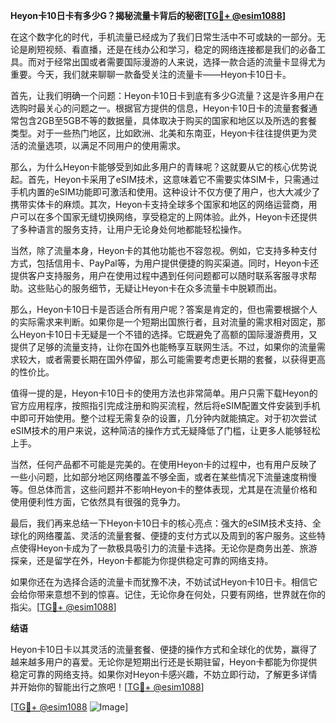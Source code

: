 **Heyon卡10日卡有多少G？揭秘流量卡背后的秘密[[TG💪+ @esim1088](https://t.me/s/esim1088)]**

在这个数字化的时代，手机流量已经成为了我们日常生活中不可或缺的一部分。无论是刷短视频、看直播，还是在线办公和学习，稳定的网络连接都是我们的必备工具。而对于经常出国或者需要国际漫游的人来说，选择一款合适的流量卡显得尤为重要。今天，我们就来聊聊一款备受关注的流量卡——Heyon卡10日卡。

首先，让我们明确一个问题：Heyon卡10日卡到底有多少G流量？这是许多用户在选购时最关心的问题之一。根据官方提供的信息，Heyon卡10日卡的流量套餐通常包含2GB至5GB不等的数据量，具体取决于购买的国家和地区以及所选的套餐类型。对于一些热门地区，比如欧洲、北美和东南亚，Heyon卡往往提供更为灵活的流量选项，以满足不同用户的使用需求。

那么，为什么Heyon卡能够受到如此多用户的青睐呢？这就要从它的核心优势说起。首先，Heyon卡采用了eSIM技术，这意味着它不需要实体SIM卡，只需通过手机内置的eSIM功能即可激活和使用。这种设计不仅方便了用户，也大大减少了携带实体卡的麻烦。其次，Heyon卡支持全球多个国家和地区的网络运营商，用户可以在多个国家无缝切换网络，享受稳定的上网体验。此外，Heyon卡还提供了多种语言的服务支持，让用户无论身处何地都能轻松操作。

当然，除了流量本身，Heyon卡的其他功能也不容忽视。例如，它支持多种支付方式，包括信用卡、PayPal等，为用户提供便捷的购买渠道。同时，Heyon卡还提供客户支持服务，用户在使用过程中遇到任何问题都可以随时联系客服寻求帮助。这些贴心的服务细节，无疑让Heyon卡在众多流量卡中脱颖而出。

那么，Heyon卡10日卡是否适合所有用户呢？答案是肯定的，但也需要根据个人的实际需求来判断。如果你是一个短期出国旅行者，且对流量的需求相对固定，那么Heyon卡10日卡无疑是一个不错的选择。它既避免了高额的国际漫游费用，又提供了足够的流量支持，让你在国外也能畅享互联网生活。不过，如果你的流量需求较大，或者需要长期在国外停留，那么可能需要考虑更长期的套餐，以获得更高的性价比。

值得一提的是，Heyon卡10日卡的使用方法也非常简单。用户只需下载Heyon的官方应用程序，按照指引完成注册和购买流程，然后将eSIM配置文件安装到手机中即可开始使用。整个过程无需复杂的设置，几分钟内就能搞定。对于初次尝试eSIM技术的用户来说，这种简洁的操作方式无疑降低了门槛，让更多人能够轻松上手。

当然，任何产品都不可能是完美的。在使用Heyon卡的过程中，也有用户反映了一些小问题，比如部分地区网络覆盖不够全面，或者在某些情况下流量速度稍慢等。但总体而言，这些问题并不影响Heyon卡的整体表现，尤其是在流量价格和使用便利性方面，它依然具有很强的竞争力。

最后，我们再来总结一下Heyon卡10日卡的核心亮点：强大的eSIM技术支持、全球化的网络覆盖、灵活的流量套餐、便捷的支付方式以及周到的客户服务。这些特点使得Heyon卡成为了一款极具吸引力的流量卡选择。无论你是商务出差、旅游探亲，还是留学在外，Heyon卡都能为你提供稳定可靠的网络支持。

如果你还在为选择合适的流量卡而犹豫不决，不妨试试Heyon卡10日卡。相信它会给你带来意想不到的惊喜。记住，无论你身在何处，只要有网络，世界就在你的指尖。[[TG💪+ @esim1088](https://t.me/s/esim1088)]

**结语**

Heyon卡10日卡以其灵活的流量套餐、便捷的操作方式和全球化的优势，赢得了越来越多用户的喜爱。无论你是短期出行还是长期驻留，Heyon卡都能为你提供稳定可靠的网络支持。如果你对Heyon卡感兴趣，不妨立即行动，了解更多详情并开始你的智能出行之旅吧！[[TG💪+ @esim1088](https://t.me/s/esim1088)] 

[[TG💪+ @esim1088](https://t.me/s/esim1088) ![Image](https://i.postimg.cc/4NQfJmqS/Snipaste-2025-05-13-00-14-12.png)]